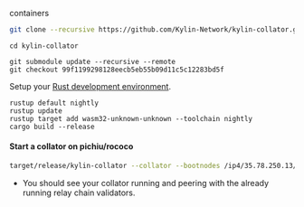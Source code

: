containers

```bash
git clone --recursive https://github.com/Kylin-Network/kylin-collator.git
```
```
cd kylin-collator
```
```
git submodule update --recursive --remote
git checkout 99f1199298128eecb5eb55b09d11c5c12283bd5f
```

Setup your [Rust development environment](https://substrate.dev/docs/en/knowledgebase/getting-started). 
  
```
rustup default nightly
rustup update
rustup target add wasm32-unknown-unknown --toolchain nightly
cargo build --release
```  
 
#### Start a collator on pichiu/rococo

```bash
target/release/kylin-collator --collator --bootnodes /ip4/35.78.250.13/tcp/40333/p2p/12D3KooWQ3stLjQa4R1Rrccw1s9ViZHna37iuosaAcS2bmzUn9oe  --unsafe-ws-external  --name pichiu-collator-<your id> --force-authoring --parachain-id 2102 --chain ./pichiu-rococo-parachain-2102.json --port 40333 --ws-port 8844 --rpc-cors all --log parachain:debug  -- --execution wasm --chain ./rococo.json --port 30343 --ws-port 9977 
```

- You should see your collator running and peering with the already running relay chain validators.